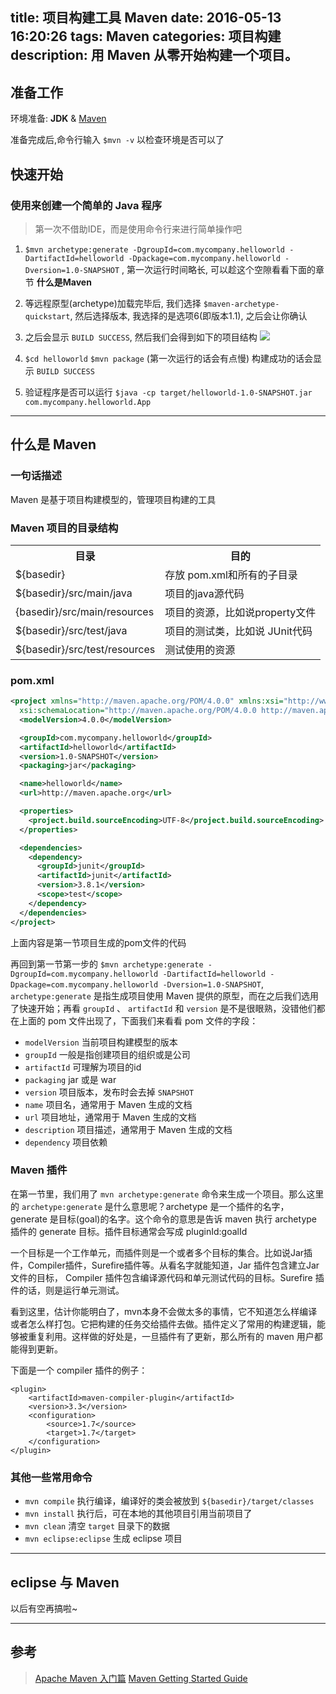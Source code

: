 title: 项目构建工具 Maven
date: 2016-05-13 16:20:26
tags: Maven
categories: 项目构建
description: 用 Maven 从零开始构建一个项目。
---

## 准备工作

环境准备: **JDK** & [Maven](https://maven.apache.org/)

准备完成后,命令行输入 `$mvn -v` 以检查环境是否可以了

## 快速开始

### 使用来创建一个简单的 Java 程序

> 第一次不借助IDE，而是使用命令行来进行简单操作吧

1. `$mvn archetype:generate -DgroupId=com.mycompany.helloworld -DartifactId=helloworld -Dpackage=com.mycompany.helloworld -Dversion=1.0-SNAPSHOT` , 第一次运行时间略长, 可以趁这个空隙看看下面的章节 **什么是Maven**

2. 等远程原型(archetype)加载完毕后, 我们选择 `$maven-archetype-quickstart`, 然后选择版本, 我选择的是选项6(即版本1.1), 之后会让你确认

3. 之后会显示 `BUILD SUCCESS`, 然后我们会得到如下的项目结构
![](http://7xoxnz.com1.z0.glb.clouddn.com/maven01.png)

4. `$cd helloworld` 
`$mvn package` (第一次运行的话会有点慢)
构建成功的话会显示 `BUILD SUCCESS`

5. 验证程序是否可以运行
`$java -cp target/helloworld-1.0-SNAPSHOT.jar com.mycompany.helloworld.App`
<!-- more -->
***

## 什么是 Maven

### 一句话描述

Maven 是基于项目构建模型的，管理项目构建的工具

### Maven 项目的目录结构

<table><tr><th>目录</th><th>目的</th></tr><tr><td>${basedir}</td><td>存放 pom.xml和所有的子目录</td></tr><tr><td>${basedir}/src/main/java</td><td>项目的java源代码</td></tr><tr><td>{basedir}/src/main/resources</td><td>项目的资源，比如说property文件</td></tr><tr><td>${basedir}/src/test/java</td><td>项目的测试类，比如说 JUnit代码</td></tr><tr><td>${basedir}/src/test/resources</td><td>测试使用的资源</td></tr></table>

### pom.xml

```xml
<project xmlns="http://maven.apache.org/POM/4.0.0" xmlns:xsi="http://www.w3.org/2001/XMLSchema-instance"
  xsi:schemaLocation="http://maven.apache.org/POM/4.0.0 http://maven.apache.org/xsd/maven-4.0.0.xsd">
  <modelVersion>4.0.0</modelVersion>

  <groupId>com.mycompany.helloworld</groupId>
  <artifactId>helloworld</artifactId>
  <version>1.0-SNAPSHOT</version>
  <packaging>jar</packaging>

  <name>helloworld</name>
  <url>http://maven.apache.org</url>

  <properties>
    <project.build.sourceEncoding>UTF-8</project.build.sourceEncoding>
  </properties>

  <dependencies>
    <dependency>
      <groupId>junit</groupId>
      <artifactId>junit</artifactId>
      <version>3.8.1</version>
      <scope>test</scope>
    </dependency>
  </dependencies>
</project>
```

上面内容是第一节项目生成的pom文件的代码

再回到第一节第一步的 `$mvn archetype:generate -DgroupId=com.mycompany.helloworld -DartifactId=helloworld -Dpackage=com.mycompany.helloworld -Dversion=1.0-SNAPSHOT`, `archetype:generate` 是指生成项目使用 Maven 提供的原型，而在之后我们选用了快速开始；再看 `groupId` 、 `artifactId` 和 `version` 是不是很眼熟，没错他们都在上面的 pom 文件出现了，下面我们来看看 pom 文件的字段：

- `modelVersion` 当前项目构建模型的版本
- `groupId` 一般是指创建项目的组织或是公司
- `artifactId` 可理解为项目的id
- `packaging` jar 或是 war
- `version` 项目版本，发布时会去掉 `SNAPSHOT`
- `name` 项目名，通常用于 Maven 生成的文档
- `url` 项目地址，通常用于 Maven 生成的文档
- `description` 项目描述，通常用于 Maven 生成的文档
- `dependency` 项目依赖

### Maven 插件

在第一节里，我们用了 `mvn archetype:generate` 命令来生成一个项目。那么这里的 `archetype:generate` 是什么意思呢？archetype 是一个插件的名字，generate 是目标(goal)的名字。这个命令的意思是告诉 maven 执行 archetype 插件的 generate 目标。插件目标通常会写成 pluginId:goalId

一个目标是一个工作单元，而插件则是一个或者多个目标的集合。比如说Jar插件，Compiler插件，Surefire插件等。从看名字就能知道，Jar 插件包含建立Jar文件的目标， Compiler 插件包含编译源代码和单元测试代码的目标。Surefire 插件的话，则是运行单元测试。

看到这里，估计你能明白了，mvn本身不会做太多的事情，它不知道怎么样编译或者怎么样打包。它把构建的任务交给插件去做。插件定义了常用的构建逻辑，能够被重复利用。这样做的好处是，一旦插件有了更新，那么所有的 maven 用户都能得到更新。

下面是一个 compiler 插件的例子：

```
<plugin>
	<artifactId>maven-compiler-plugin</artifactId>
	<version>3.3</version>
	<configuration>
		<source>1.7</source>
		<target>1.7</target>
	</configuration>
</plugin>
```

### 其他一些常用命令

- `mvn compile` 执行编译，编译好的类会被放到 `${basedir}/target/classes`
- `mvn install` 执行后，可在本地的其他项目引用当前项目了
- `mvn clean` 清空 `target` 目录下的数据
- `mvn eclipse:eclipse` 生成 eclipse 项目

***

## eclipse 与 Maven

以后有空再搞啦~

***

## 参考

> [Apache Maven 入门篇](http://www.oracle.com/technetwork/cn/community/java/apache-maven-getting-started-1-406235-zhs.html)
[Maven Getting Started Guide](https://maven.apache.org/guides/getting-started/index.html)